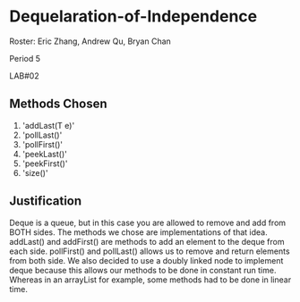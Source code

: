 # Dequelaration-of-Independence
Roster:
Eric Zhang, Andrew Qu, Bryan Chan

Period 5


LAB#02

## Methods Chosen
1. 'addLast(T e)'
2. 'pollLast()'
3. 'pollFirst()'
4. 'peekLast()'
5. 'peekFirst()'
6.  'size()'

## Justification
Deque is a queue, but in this case you are allowed to remove and add from BOTH sides.  The methods we chose are implementations of that idea.  addLast() and
addFirst() are methods to add an element to the deque from each side.  pollFirst() and pollLast() allows us to remove and return elements from both side.
We also decided to use a doubly linked node to implement deque because this allows our methods to be done in constant run time.  Whereas in an arrayList for
example, some methods had to be done in linear time.